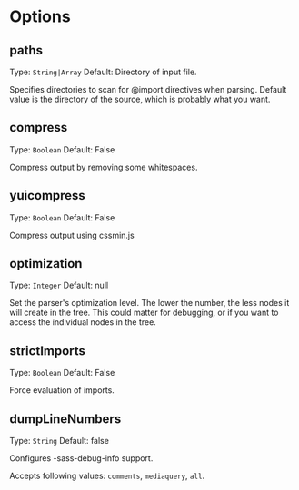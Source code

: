 # Options

## paths
Type: `String|Array`
Default: Directory of input file.

Specifies directories to scan for @import directives when parsing. Default value is the directory of the source, which is probably what you want.

## compress
Type: `Boolean`
Default: False

Compress output by removing some whitespaces.

## yuicompress
Type: `Boolean`
Default: False

Compress output using cssmin.js

## optimization
Type: `Integer`
Default: null

Set the parser's optimization level. The lower the number, the less nodes it will create in the tree. This could matter for debugging, or if you want to access the individual nodes in the tree.

## strictImports
Type: `Boolean`
Default: False

Force evaluation of imports.

## dumpLineNumbers
Type: `String`
Default: false

Configures -sass-debug-info support.

Accepts following values: `comments`, `mediaquery`, `all`.
